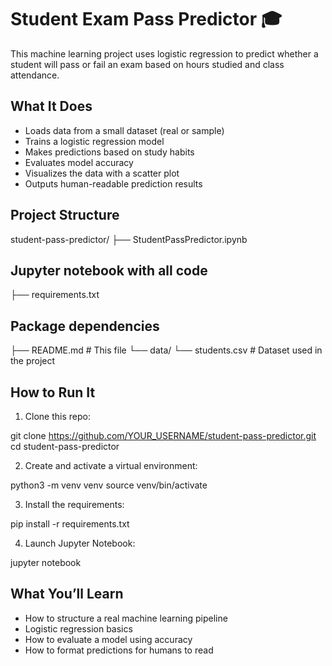 # Student Exam Pass Predictor 🎓

This machine learning project uses logistic regression to predict whether a student will pass or fail an exam based on hours studied and class attendance.

## What It Does

- Loads data from a small dataset (real or sample)
- Trains a logistic regression model
- Makes predictions based on study habits
- Evaluates model accuracy
- Visualizes the data with a scatter plot
- Outputs human-readable prediction results

## Project Structure
student-pass-predictor/
├── StudentPassPredictor.ipynb 

## Jupyter notebook with all code
├── requirements.txt 

## Package dependencies
├── README.md # This file
└── data/
└── students.csv # Dataset used in the project


## How to Run It

1. Clone this repo:

git clone https://github.com/YOUR_USERNAME/student-pass-predictor.git
cd student-pass-predictor

2. Create and activate a virtual environment:

python3 -m venv venv
source venv/bin/activate

3. Install the requirements:

pip install -r requirements.txt

4. Launch Jupyter Notebook:

jupyter notebook



## What You’ll Learn

- How to structure a real machine learning pipeline
- Logistic regression basics
- How to evaluate a model using accuracy
- How to format predictions for humans to read




